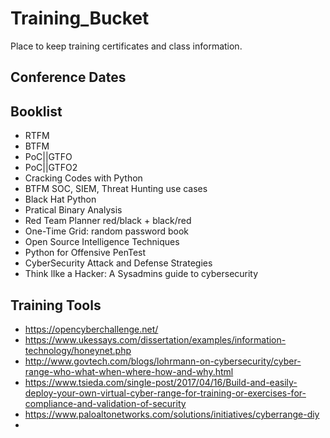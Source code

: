 # Training_Bucket
Place to keep training certificates and class information. 


## Conference Dates



## Booklist
- RTFM
- BTFM
- PoC||GTFO
- PoC||GTFO2
- Cracking Codes with Python
- BTFM SOC, SIEM, Threat Hunting use cases
- Black Hat Python
- Pratical Binary Analysis
- Red Team Planner red/black + black/red
- One-Time Grid: random password book
- Open Source Intelligence Techniques
- Python for Offensive PenTest
- CyberSecurity Attack and Defense Strategies
- Think lIke a Hacker: A Sysadmins guide to cybersecurity


## Training Tools
- https://opencyberchallenge.net/
- https://www.ukessays.com/dissertation/examples/information-technology/honeynet.php
- http://www.govtech.com/blogs/lohrmann-on-cybersecurity/cyber-range-who-what-when-where-how-and-why.html
- https://www.tsieda.com/single-post/2017/04/16/Build-and-easily-deploy-your-own-virtual-cyber-range-for-training-or-exercises-for-compliance-and-validation-of-security
- https://www.paloaltonetworks.com/solutions/initiatives/cyberrange-diy  
- 



